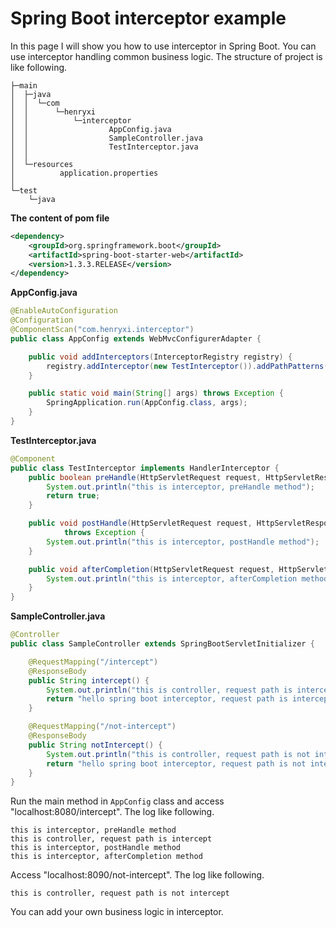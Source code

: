 # Spring Boot interceptor example
In this page I will show you how to use interceptor in Spring Boot. You can use interceptor handling common business
logic. The structure of project is like following.

```
├─main
│  ├─java
│  │  └─com
│  │      └─henryxi
│  │          └─interceptor
│  │                  AppConfig.java
│  │                  SampleController.java
│  │                  TestInterceptor.java
│  │
│  └─resources
│          application.properties
│
└─test
    └─java
```

**The content of pom file**
```xml
<dependency>
    <groupId>org.springframework.boot</groupId>
    <artifactId>spring-boot-starter-web</artifactId>
    <version>1.3.3.RELEASE</version>
</dependency>
```

**AppConfig.java**
```java
@EnableAutoConfiguration
@Configuration
@ComponentScan("com.henryxi.interceptor")
public class AppConfig extends WebMvcConfigurerAdapter {

    public void addInterceptors(InterceptorRegistry registry) {
        registry.addInterceptor(new TestInterceptor()).addPathPatterns("/intercept");
    }

    public static void main(String[] args) throws Exception {
        SpringApplication.run(AppConfig.class, args);
    }
}
```

**TestInterceptor.java**
```java
@Component
public class TestInterceptor implements HandlerInterceptor {
    public boolean preHandle(HttpServletRequest request, HttpServletResponse response, Object handler) throws Exception {
        System.out.println("this is interceptor, preHandle method");
        return true;
    }

    public void postHandle(HttpServletRequest request, HttpServletResponse response, Object handler, ModelAndView modelAndView)
            throws Exception {
        System.out.println("this is interceptor, postHandle method");
    }

    public void afterCompletion(HttpServletRequest request, HttpServletResponse response, Object handler, Exception ex) throws Exception {
        System.out.println("this is interceptor, afterCompletion method");
    }
}
```
**SampleController.java**
```java
@Controller
public class SampleController extends SpringBootServletInitializer {

    @RequestMapping("/intercept")
    @ResponseBody
    public String intercept() {
        System.out.println("this is controller, request path is intercept");
        return "hello spring boot interceptor, request path is intercept";
    }

    @RequestMapping("/not-intercept")
    @ResponseBody
    public String notIntercept() {
        System.out.println("this is controller, request path is not intercept");
        return "hello spring boot interceptor, request path is not intercept";
    }
}
```

Run the main method in `AppConfig` class and access "localhost:8080/intercept". The log like following.
```
this is interceptor, preHandle method
this is controller, request path is intercept
this is interceptor, postHandle method
this is interceptor, afterCompletion method
```
Access "localhost:8090/not-intercept". The log like following.
```
this is controller, request path is not intercept
```
You can add your own business logic in interceptor.